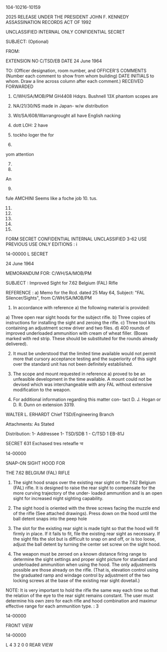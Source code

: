 104-10216-10159

2025 RELEASE UNDER THE PRESIDENT JOHN F. KENNEDY ASSASSINATION RECORDS ACT OF 1992

UNCLASSIFIED INTERNAL ONLY CONFIDENTIAL SECRET

SUBJECT: (Optional)

FROM:

EXTENSION NO
C/TSD/EB DATE 24 June 1964

TO: (Officer designation, room number, and OFFICER'S COMMENTS (Number each comment to show from whom
building) DATE INITIALS to whom. Draw a line across column after each comment.)
RECEIVED FORWARDED

1. C/WH/SA/MOB/PM
GH4408 Hdqrs. Bushnell 13X
phantom scopes are
2. NA/21/30/NS made in Japan-
w/w distribution

3. Wit/SA/608/Warrangrought all have English nacking

4. dott
LOH: 2 have
5. tockho
loger the for
6.
yom attention

7.

8.
An

9.
fule AMCHINI
Seems like a foche job
10.
tus.

11.

12.

13.

14.

15.

FORM SECRET CONFIDENTIAL INTERNAL UNCLASSIFIED
3-62 USE PREVIOUS USE ONLY
EDITIONS
:
i

14-00000
L
SECRET

24 June 1964

MEMORANDUM FOR: C/WH/SA/MOB/PM

SUBJECT : Improved Sight for 7.62 Belgium (FAL) Rifle

REFERENCE : a) Memo for the Rcd. dated 25 May 64,
Subject: "FAL Silencer/Sights", from
C/WH/SA/MOB/PM

1. In accordance with reference a) the following material
is provided:

a) Three open rear sight hoods for the subject rifle.
b) Three copies of instructions for installing the
sight and zeroing the rifle.
c) Three tool kits containing an adjustment screw
driver and two files.
d) 400 rounds of improved underloaded ammunition with
cream of wheat filler. (Boxes marked with red strip.
These should be substituted for the rounds already
delivered).

2. It must be understood that the limited time available
would not permit more that cursory acceptance testing and the
superiority of this sight over the standard unit has not been
definitely established.

3. The scope and mount requested in reference a) proved
to be an unfeasible development in the time available. A mount
could not be devised which was interchangeable with any FAL
without extensive modification to the weapon.

4. For additional information regarding this matter con-
tact D. J. Hogan or D. R. Dunn on extension 3319.

WALTER L. ERHARDT
Chief
TSD/Engineering Branch

Attachments: As Stated

Distribution:
1- Addressee
1- TSD/SDB
1 - C/TSD
1 EB-81J

SECRET
631
Exchased tres reteafle
আ

14-00000

SNAP-ON SIGHT HOOD FOR

THE 7.62 BELGIUM (FAL) RIFLE

1. The sight hood snaps over the existing rear sight on
the 7.62 Belgium (FAL) rifle. It is designed to raise the rear
sight to compensate for the more curving trajectory of the under-
loaded ammunition and is an open sight for increased night sighting
capability.

2. The sight hood is oriented with the three screws facing
the muzzle end of the rifle (See attached drawings). Press
down on the hood until the ball detent snaps into the peep hole

3. The slot for the existing rear sight is made tight
so that the hood will fit firmly in place. If it fails to fit,
file the existing rear sight as necessary. If the sight fits
the slot but is difficult to snap on and off, or is too loose,
adjust the ball detent by turning the center set screw on the
sight hood.

4. The weapon must be zeroed on a known distance firing
range to determine the sight settings and proper sight picture
for standard and underloaded ammunition when using the hood.
The only adjustments possible are those already on the rifle.
(That is, elevation control using the graduated ramp and windage
control by adjustment of the two locking screws at the base of
the existing rear sight dovetail.)

NOTE: It is very important to hold the rifle the same way each
time so that the relation of the eye to the rear sight
remains constant. The user must determine his own zero
for each rifle and hood combination and maximur effective
range for each ammunition type.
:
3

14-00000

FRONT VIEW

14-00000

L
4
3
2
0
0
REAR VIEW

